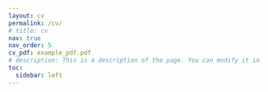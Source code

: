 ```yaml
---
layout: cv
permalink: /cv/
# title: cv
nav: true
nav_order: 5
cv_pdf: example_pdf.pdf
# description: This is a description of the page. You can modify it in '_pages/cv.md'. You can also change or remove the top pdf download button.
toc:
  sidebar: left
---
```

